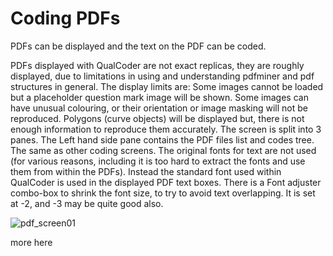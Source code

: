 # Coding PDFs

PDFs can be displayed and the text on the PDF can be coded.

PDFs displayed with QualCoder are not exact replicas, they are roughly displayed, due to limitations in using and understanding pdfminer and pdf structures in general. The display limits are:
Some images cannot be loaded but a placeholder question mark image will be shown. Some images can have unusual colouring, or their orientation or image masking will not be reproduced. Polygons (curve objects) will be displayed but, there is not enough information to reproduce them accurately.
The screen is split into 3 panes. The Left hand side pane contains the PDF files list and codes tree. The same as other coding screens. The original fonts for text are not used (for various reasons, including it is too hard to extract the fonts and use them from within the PDFs). Instead the standard font used within QualCoder is used in the displayed PDF text boxes. There is a Font adjuster combo-box to shrink the font size, to try to avoid text overlapping. It is set at -2, and -3 may be quite good also.

![pdf_screen01](https://github.com/ccbogel/QualCoder/assets/5834638/33bb51f6-a67c-456b-94ae-46e3c833eaf9)

more here